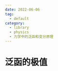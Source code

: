 ```yaml
---
date: 2022-06-06
tag:
  - default
category:
  - library
  - physics
  - 力学中的泛函和变分原理
---
```


# 泛函的极值
